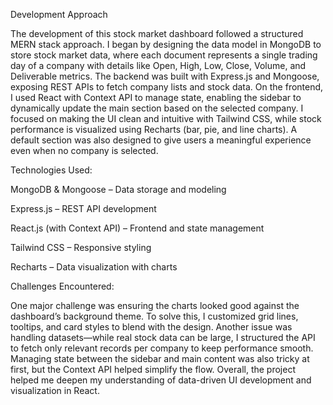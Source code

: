 Development Approach

The development of this stock market dashboard followed a structured MERN stack approach.
I began by designing the data model in MongoDB to store stock market data, where each document represents a single trading day of a company with details like Open, High, Low, Close, Volume, and Deliverable metrics.
The backend was built with Express.js and Mongoose, exposing REST APIs to fetch company lists and stock data. On the frontend, I used React with Context API to manage state, enabling the sidebar to dynamically update the main section based on the selected company.
I focused on making the UI clean and intuitive with Tailwind CSS, while stock performance is visualized using Recharts (bar, pie, and line charts). A default section was also designed to give users a meaningful experience even when no company is selected.

Technologies Used:

MongoDB & Mongoose – Data storage and modeling

Express.js – REST API development

React.js (with Context API) – Frontend and state management

Tailwind CSS – Responsive styling

Recharts – Data visualization with charts

Challenges Encountered:

One major challenge was ensuring the charts looked good against the dashboard’s background theme.
To solve this, I customized grid lines, tooltips, and card styles to blend with the design. Another issue was handling datasets—while real stock data can be large, I structured the API to fetch only relevant records per company to keep performance smooth.
Managing state between the sidebar and main content was also tricky at first, but the Context API helped simplify the flow. Overall, the project helped me deepen my understanding of data-driven UI development and visualization in React.
